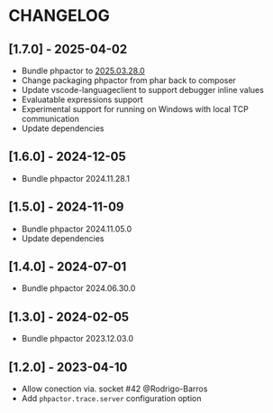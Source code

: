 # CHANGELOG

## [1.7.0] - 2025-04-02

- Bundle phpactor to [2025.03.28.0](https://github.com/phpactor/phpactor/releases/tag/2025.03.28.0)
- Change packaging phpactor from phar back to composer
- Update vscode-languageclient to support debugger inline values
- Evaluatable expressions support
- Experimental support for running on Windows with local TCP communication
- Update dependencies

## [1.6.0] - 2024-12-05

- Bundle phpactor 2024.11.28.1

## [1.5.0] - 2024-11-09

- Bundle phpactor 2024.11.05.0
- Update dependencies

## [1.4.0] - 2024-07-01

- Bundle phpactor 2024.06.30.0

## [1.3.0] - 2024-02-05

- Bundle phpactor 2023.12.03.0

## [1.2.0] - 2023-04-10

- Allow conection via. socket #42 @Rodrigo-Barros
- Add `phpactor.trace.server` configuration option
